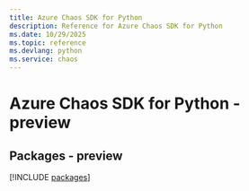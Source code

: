 ```yaml
---
title: Azure Chaos SDK for Python
description: Reference for Azure Chaos SDK for Python
ms.date: 10/29/2025
ms.topic: reference
ms.devlang: python
ms.service: chaos
---
```

# Azure Chaos SDK for Python - preview
## Packages - preview
[!INCLUDE [packages](chaos-index.md)]